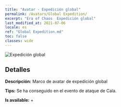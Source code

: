 ```yaml
---
title: "Avatar - Expedición global"
permalink: /Avatars/Global Expedition/
excerpt: "Era of Chaos  Expedición global"
last_modified_at: 2021-07-06
locale: es
ref: "Global Expedition.md"
toc: false
classes: wide
---
```

 ![Expedición global](/images/a/avatarFrame_201.png)

## Detalles

 **Descripción:** Marco de avatar de expedición global 

 **Tips:** Se ha conseguido en el evento de ataque de Cala. 

 **Is available:**  + 

